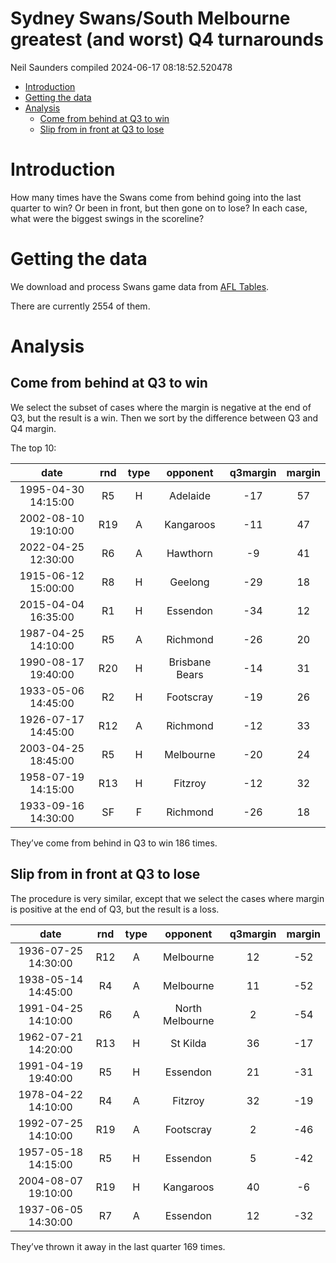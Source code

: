 Sydney Swans/South Melbourne greatest (and worst) Q4 turnarounds
================
Neil Saunders
compiled 2024-06-17 08:18:52.520478

- [Introduction](#introduction)
- [Getting the data](#getting-the-data)
- [Analysis](#analysis)
  - [Come from behind at Q3 to win](#come-from-behind-at-q3-to-win)
  - [Slip from in front at Q3 to
    lose](#slip-from-in-front-at-q3-to-lose)

# Introduction

How many times have the Swans come from behind going into the last
quarter to win? Or been in front, but then gone on to lose? In each
case, what were the biggest swings in the scoreline?

# Getting the data

We download and process Swans game data from [AFL
Tables](http://afltables.com).

There are currently 2554 of them.

# Analysis

## Come from behind at Q3 to win

We select the subset of cases where the margin is negative at the end of
Q3, but the result is a win. Then we sort by the difference between Q3
and Q4 margin.

The top 10:

|        date         | rnd | type |    opponent    | q3margin | margin |
|:-------------------:|:---:|:----:|:--------------:|:--------:|:------:|
| 1995-04-30 14:15:00 | R5  |  H   |    Adelaide    |   -17    |   57   |
| 2002-08-10 19:10:00 | R19 |  A   |   Kangaroos    |   -11    |   47   |
| 2022-04-25 12:30:00 | R6  |  A   |    Hawthorn    |    -9    |   41   |
| 1915-06-12 15:00:00 | R8  |  H   |    Geelong     |   -29    |   18   |
| 2015-04-04 16:35:00 | R1  |  H   |    Essendon    |   -34    |   12   |
| 1987-04-25 14:10:00 | R5  |  A   |    Richmond    |   -26    |   20   |
| 1990-08-17 19:40:00 | R20 |  H   | Brisbane Bears |   -14    |   31   |
| 1933-05-06 14:45:00 | R2  |  H   |   Footscray    |   -19    |   26   |
| 1926-07-17 14:45:00 | R12 |  A   |    Richmond    |   -12    |   33   |
| 2003-04-25 18:45:00 | R5  |  H   |   Melbourne    |   -20    |   24   |
| 1958-07-19 14:15:00 | R13 |  H   |    Fitzroy     |   -12    |   32   |
| 1933-09-16 14:30:00 | SF  |  F   |    Richmond    |   -26    |   18   |

They’ve come from behind in Q3 to win 186 times.

## Slip from in front at Q3 to lose

The procedure is very similar, except that we select the cases where
margin is positive at the end of Q3, but the result is a loss.

|        date         | rnd | type |    opponent     | q3margin | margin |
|:-------------------:|:---:|:----:|:---------------:|:--------:|:------:|
| 1936-07-25 14:30:00 | R12 |  A   |    Melbourne    |    12    |  -52   |
| 1938-05-14 14:45:00 | R4  |  A   |    Melbourne    |    11    |  -52   |
| 1991-04-25 14:10:00 | R6  |  A   | North Melbourne |    2     |  -54   |
| 1962-07-21 14:20:00 | R13 |  H   |    St Kilda     |    36    |  -17   |
| 1991-04-19 19:40:00 | R5  |  H   |    Essendon     |    21    |  -31   |
| 1978-04-22 14:10:00 | R4  |  A   |     Fitzroy     |    32    |  -19   |
| 1992-07-25 14:10:00 | R19 |  A   |    Footscray    |    2     |  -46   |
| 1957-05-18 14:15:00 | R5  |  H   |    Essendon     |    5     |  -42   |
| 2004-08-07 19:10:00 | R19 |  H   |    Kangaroos    |    40    |   -6   |
| 1937-06-05 14:30:00 | R7  |  A   |    Essendon     |    12    |  -32   |

They’ve thrown it away in the last quarter 169 times.
